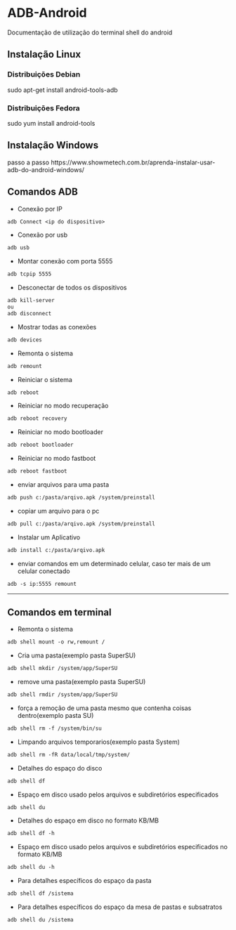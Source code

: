 # ADB-Android

Documentação de utilização do terminal shell do android

<H2>Instalação Linux</h2>
<h3> Distribuições Debian</h3>
sudo apt-get install android-tools-adb
<h3> Distribuições Fedora</h3>
sudo yum install android-tools
<H2>Instalação Windows</h2>
passo a passo
https://www.showmetech.com.br/aprenda-instalar-usar-adb-do-android-windows/

<H2> Comandos ADB </H2>

<ul>
  <li>Conexão por IP</li>
  </ul>
  
```diff
adb Connect <ip do dispositivo>
```
<ul>
  <li>Conexão por usb</li>
  </ul>
  
```diff
adb usb
```
<ul>
  <li>Montar conexão com porta 5555</li>
  </ul>
  
```diff
adb tcpip 5555
```
<ul>
  <li>Desconectar de todos os dispositivos</li>
  </ul>
  
```diff
adb kill-server
ou 
adb disconnect
```
<ul>
  <li>Mostrar todas as conexões</li>
  </ul>
  
```diff
adb devices
```

<ul>
  <li>Remonta o sistema</li>
  </ul>
  
```diff
adb remount
```
<ul>
  <li>Reiniciar o sistema</li>
  </ul>
  
```diff
adb reboot
```
<ul>
  <li>Reiniciar no modo recuperação</li>
  </ul>
  
```diff
adb reboot recovery
```
<ul>
  <li>Reiniciar no modo bootloader</li>
  </ul>
  
```diff
adb reboot bootloader
```
<ul>
  <li>Reiniciar no modo fastboot</li>
  </ul>
  
```diff
adb reboot fastboot
```

<ul>
  <li>enviar arquivos para uma pasta</li>
  </ul>
  
```diff
adb push c:/pasta/arqivo.apk /system/preinstall
```
<ul>
  <li>copiar um arquivo para o pc</li>
  </ul>
  
```diff
adb pull c:/pasta/arqivo.apk /system/preinstall
```
<ul>
  <li>Instalar um Aplicativo</li>
  </ul>
  
```diff
adb install c:/pasta/arqivo.apk 
```

<ul>
  <li>enviar comandos em um determinado celular, caso ter mais de um celular conectado</li>
  </ul>
  
```diff
adb -s ip:5555 remount
```
---------------
<H2>Comandos em terminal</H2>

<ul>
  <li>Remonta o sistema</li>
  </ul>
  
```diff
adb shell mount -o rw,remount /
```
<ul>
  <li>Cria uma pasta(exemplo pasta SuperSU)</li>
  </ul>
  
```diff
adb shell mkdir /system/app/SuperSU
```

<ul>
  <li>remove uma pasta(exemplo pasta SuperSU)</li>
  </ul>
  
```diff
adb shell rmdir /system/app/SuperSU
```

<ul>
  <li>força a remoção de uma pasta mesmo que contenha coisas dentro(exemplo pasta SU)</li>
  </ul>
  
```diff
adb shell rm -f /system/bin/su
```
<ul>
  <li>Limpando arquivos temporarios(exemplo pasta System)</li>
  </ul>
  
```diff
adb shell rm -fR data/local/tmp/system/
```

<ul>
  <li>Detalhes do espaço do disco</li>
  </ul>
  
```diff
adb shell df
```

<ul>
  <li>Espaço em disco usado pelos arquivos e subdiretórios especificados</li>
  </ul>
  
```diff
adb shell du
```
<ul>
  <li>Detalhes do espaço em disco no formato KB/MB</li>
  </ul>
  
```diff
adb shell df -h
```

<ul>
  <li>Espaço em disco usado pelos arquivos e subdiretórios especificados no formato KB/MB</li>
  </ul>
  
```diff
adb shell du -h
```

<ul>
  <li>Para detalhes específicos do espaço da pasta</li>
  </ul>
  
```diff
adb shell df /sistema
```

<ul>
  <li>Para detalhes específicos do espaço da mesa de pastas e subsatratos</li>
  </ul>
  
```diff
adb shell du /sistema
```
